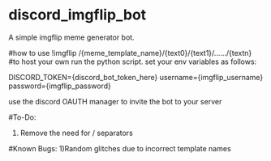 # discord_imgflip_bot
A simple imgflip meme generator bot.

#how to use
!imgflip /{meme_template_name}/{text0}/{text1}/....../{textn}
#to host your own
run the python script. set your env variables as follows:

DISCORD_TOKEN={discord_bot_token_here}
username={imgflip_username}
password={imgflip_password}

use the discord OAUTH manager to invite the bot to your server

#To-Do:
1) Remove the need for / separators

#Known Bugs:
1)Random glitches due to incorrect template names
